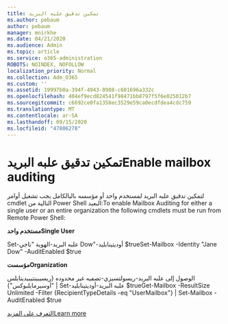 ```yaml
---
title: تمكين تدقيق علبه البريد
ms.author: pebaum
author: pebaum
manager: mnirkhe
ms.date: 04/21/2020
ms.audience: Admin
ms.topic: article
ms.service: o365-administration
ROBOTS: NOINDEX, NOFOLLOW
localization_priority: Normal
ms.collection: Adm_O365
ms.custom: ''
ms.assetid: 19997b0a-394f-4943-8908-c601696a332c
ms.openlocfilehash: 404ef9ecd824541f98471bb8797f5f6e025012b7
ms.sourcegitcommit: c6692ce0fa1358ec3529e59ca0ecdfdea4cdc759
ms.translationtype: MT
ms.contentlocale: ar-SA
ms.lasthandoff: 09/15/2020
ms.locfileid: "47806278"
---
```

# <a name="enable-mailbox-auditing"></a><span data-ttu-id="5a2c7-102">تمكين تدقيق علبه البريد</span><span class="sxs-lookup"><span data-stu-id="5a2c7-102">Enable mailbox auditing</span></span>

<span data-ttu-id="5a2c7-103">لتمكين تدقيق علبه البريد لمستخدم واحد أو مؤسسه بالبالكامل يجب تشغيل أوامر cmdlet التالية من Power Shell البعيد:</span><span class="sxs-lookup"><span data-stu-id="5a2c7-103">To enable Mailbox Auditing for either a single user or an entire organization the following cmdlets must be run from Remote Power Shell:</span></span>
  
 <span data-ttu-id="5a2c7-104">**مستخدم واحد**</span><span class="sxs-lookup"><span data-stu-id="5a2c7-104">**Single User**</span></span>
  
<span data-ttu-id="5a2c7-105">Set-علبه البريد-الهوية "ناجي Dow"-أوديتينابليد $true</span><span class="sxs-lookup"><span data-stu-id="5a2c7-105">Set-Mailbox -Identity "Jane Dow" -AuditEnabled $true</span></span>
  
 <span data-ttu-id="5a2c7-106">**مؤسست**</span><span class="sxs-lookup"><span data-stu-id="5a2c7-106">**Organization**</span></span>
  
<span data-ttu-id="5a2c7-107">الوصول إلى علبه البريد-ريسولتسيزي-تصفيه غير محدوده {ريسيبينتيبيديتايلس "أوسيرمايلبوكس"} | Set-علبه البريد-أوديتينابليد $true</span><span class="sxs-lookup"><span data-stu-id="5a2c7-107">Get-Mailbox -ResultSize Unlimited -Filter {RecipientTypeDetails -eq "UserMailbox"} | Set-Mailbox -AuditEnabled $true</span></span>
  
[<span data-ttu-id="5a2c7-108">التعرف على المزيد</span><span class="sxs-lookup"><span data-stu-id="5a2c7-108">Learn more</span></span>](https://docs.microsoft.com/microsoft-365/compliance/enable-mailbox-auditing)
  

